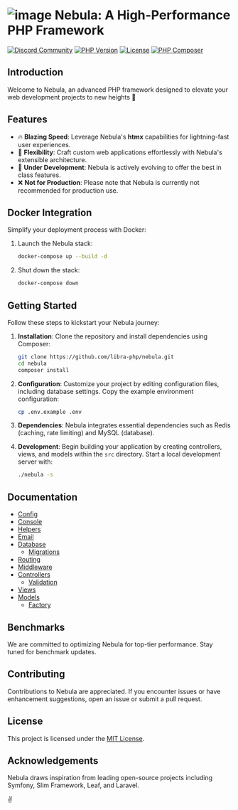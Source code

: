 # ![image](https://avatars.githubusercontent.com/u/99982570?s=28&v=4) Nebula: A High-Performance PHP Framework

[![Discord Community](https://discordapp.com/api/guilds/1139362100821626890/widget.png?style=shield)](https://discord.gg/RMhUmHmNak)
[![PHP Version](https://img.shields.io/badge/php-%3E%3D7.4-8892BF.svg)](https://www.php.net/)
[![License](https://img.shields.io/badge/license-MIT-blue.svg)](https://opensource.org/licenses/MIT)
[![PHP Composer](https://github.com/libra-php/nebula/actions/workflows/php.yml/badge.svg?branch=main)](https://github.com/libra-php/nebula/actions/workflows/php.yml)

## Introduction

Welcome to Nebula, an advanced PHP framework designed to elevate your web development projects to new heights 🚀

## Features

- 🔥 **Blazing Speed**: Leverage Nebula's **htmx** capabilities for lightning-fast user experiences.
- 🥷 **Flexibility**: Craft custom web applications effortlessly with Nebula's extensible architecture.
- 👷 **Under Development**: Nebula is actively evolving to offer the best in class features.
- ❌ **Not for Production**: Please note that Nebula is currently not recommended for production use.

## Docker Integration

Simplify your deployment process with Docker:

1. Launch the Nebula stack:
   ```bash
   docker-compose up --build -d
   ```

2. Shut down the stack:
   ```bash
   docker-compose down
   ```

## Getting Started

Follow these steps to kickstart your Nebula journey:

1. **Installation**: Clone the repository and install dependencies using Composer:
   ```bash
   git clone https://github.com/libra-php/nebula.git
   cd nebula
   composer install
   ```

2. **Configuration**: Customize your project by editing configuration files, including database settings. Copy the example environment configuration:
   ```bash
   cp .env.example .env
   ```

3. **Dependencies**: Nebula integrates essential dependencies such as Redis (caching, rate limiting) and MySQL (database).

4. **Development**: Begin building your application by creating controllers, views, and models within the `src` directory. Start a local development server with:
   ```bash
   ./nebula -s
   ```

## Documentation
- [Config](docs/CONFIG.md)
- [Console](docs/CONSOLE.md)
- [Helpers](docs/HELPERS.md)
- [Email](docs/EMAIL.md)
- [Database](docs/DATABASE.md)
    - [Migrations](docs/MIGRATIONS.md)
- [Routing](docs/ROUTING.md)
- [Middleware](docs/MIDDLEWARE.md)
- [Controllers](docs/CONTROLLERS.md)
    - [Validation](docs/VALIDATION.md)
- [Views](docs/VIEWS.md)
- [Models](docs/MODELS.md)
    - [Factory](docs/FACTORY.md)


## Benchmarks

We are committed to optimizing Nebula for top-tier performance. Stay tuned for benchmark updates.

## Contributing

Contributions to Nebula are appreciated. If you encounter issues or have enhancement suggestions, open an issue or submit a pull request.

## License

This project is licensed under the [MIT License](https://github.com/libra-php/nebula/blob/main/LICENSE).

## Acknowledgements

Nebula draws inspiration from leading open-source projects including Symfony, Slim Framework, Leaf, and Laravel.

✌️
